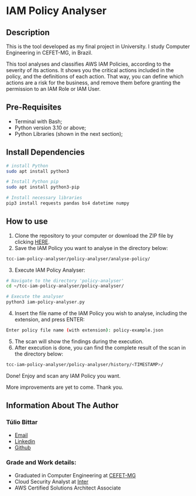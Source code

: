 # IAM Policy Analyser

## Description

This is the tool developed as my final project in University. I study Computer Engineering in CEFET-MG, in Brazil.

This tool analyses and classifies AWS IAM Policies, according to the severity of its actions. It shows you the critical actions included in the policy, and the definitions of each action. That way, you can define which actions are a risk for the business, and remove them before granting the permission to an IAM Role or IAM User.


## Pre-Requisites
- Terminal with Bash;
- Python version 3.10 or above;
- Python Libraries (shown in the next section);


## Install Dependencies
```bash
# install Python
sudo apt install python3

# Install Python pip
sudo apt install python3-pip

# Install necessary libraries
pip3 install requests pandas bs4 datetime numpy
```

## How to use
1. Clone the repository to your computer or download the ZIP file by clicking [HERE](https://github.com/TulioBittar/tcc-iam-policy-analyser/archive/refs/heads/main.zip).
2. Save the IAM Policy you want to analyse in the directory below:

```bash
tcc-iam-policy-analyser/policy-analyser/analyse-policy/
```

3. Execute IAM Policy Analyser:

```bash
# Navigate to the directory 'policy-analyser'
cd ~/tcc-iam-policy-analyser/policy-analyser/

# Execute the analyser
python3 iam-policy-analyser.py
```

4. Insert the file name of the IAM Policy you wish to analyse, including the extension, and press ENTER:

```bash
Enter policy file name (with extension): policy-example.json
```

5. The scan will show the findings during the execution.
6. After execution is done, you can find the complete result of the scan in the directory below:

```bash
tcc-iam-policy-analyser/policy-analyser/history/<TIMESTAMP>/
```

Done! Enjoy and scan any IAM Policy you want.

More improvements are yet to come.
Thank you.


## Information About The Author

### **Túlio Bittar**

- [Email](<mailto:tulio.bittar@outlook.com>)
- [Linkedin](https://www.linkedin.com/in/tulio-bittar/)
- [Github](https://github.com/TulioBittar)

### Grade and Work details:
- Graduated in Computer Engineering at [CEFET-MG](https://www.cefetmg.br/)
- Cloud Security Analyst at [Inter](https://www.bancointer.com.br/)
- AWS Certified Solutions Architect Associate
